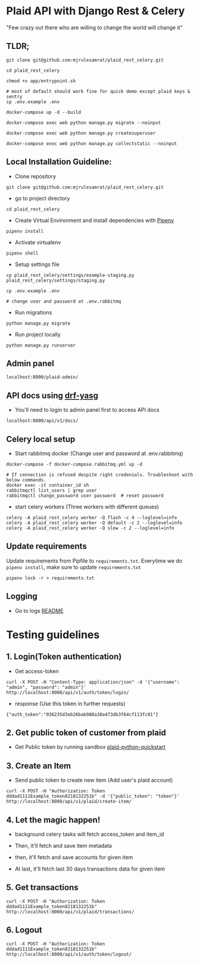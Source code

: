 # Plaid API with Django Rest & Celery

"Few crazy out there who are willing to change the world will change it"

## TLDR;

```
git clone git@github.com:mjrulesamrat/plaid_rest_celery.git

cd plaid_rest_celery

chmod +x app/entrypoint.sh

# most of default should work fine for quick demo except plaid keys & sentry
cp .env.example .env

docker-compose up -d --build

docker-compose exec web python manage.py migrate --noinput

docker-compose exec web python manage.py createsuperuser

docker-compose exec web python manage.py collectstatic --noinput
```

## Local Installation Guideline:

- Clone repository

```
git clone git@github.com:mjrulesamrat/plaid_rest_celery.git
```

- go to project directory

```
cd plaid_rest_celery
```

- Create Virtual Environment and install dependencies with [Pipenv](https://pipenv-fork.readthedocs.io/en/latest/install.html#installing-pipenv)

```
pipenv install
```

- Activate virtualenv

```
pipenv shell
```

- Setup settings file

```
cp plaid_rest_celery/settings/example-staging.py plaid_rest_celery/settings/staging.py

cp .env.example .env

# change user and password at .env.rabbitmq
```

- Run migrations

```
python manage.py migrate
```

- Run project locally

```
python manage.py runserver
```

## Admin panel

```
localhost:8000/plaid-admin/
```

## API docs using [drf-yasg](https://drf-yasg.readthedocs.io/en/latest/readme.html)

- You'll need to login to admin panel first to access API docs
```
localhost:8000/api/v1/docs/
```

## Celery local setup

- Start rabbitmq docker (Change user and password at .env.rabbitmq)

```
docker-compose -f docker-compose.rabbitmq.yml up -d

# If connection is refused despite right credenials. Troubleshoot with below commands.
docker exec -it container_id sh
rabbitmqctl list_users | grep user
rabbitmqctl change_password user password  # reset password
```

- start celery workers (Three workers with different queues)

```
celery -A plaid_rest_celery worker -Q flash -c 4 --loglevel=info
celery -A plaid_rest_celery worker -Q default -c 2 --loglevel=info
celery -A plaid_rest_celery worker -Q slow -c 2 --loglevel=info
```

## Update requirements

Update requirements from Pipfile to `requirements.txt`. Everytime we do `pipenv install`, make sure to update `requirements.txt`

    pipenv lock -r > requirements.txt

## Logging

- Go to logs [README](logs/README.md)

# Testing guidelines

## 1. Login(Token authentication)

* Get access-token
```
curl -X POST -H "Content-Type: application/json" -d '{"username": "admin", "password": "admin"}' http://localhost:8000/api/v1/auth/token/login/
```

* response (Use this token in further requests)

```
{"auth_token":"036235d3eb26bab988a38e473db3f64cf113fc01"}
```

## 2. Get public token of customer from plaid

* Get Public token by running sandbox [plaid-python-quickstart](https://github.com/plaid/quickstart/tree/master/python)

## 3. Create an Item

* Send public token to create new item (Add user's plaid account)

```
curl -X POST -H "Authorization: Token dddad1111Example_token8218132251b" -d '{"public_token": "token"}' http://localhost:8000/api/v1/plaid/create-item/
```

## 4. Let the magic happen!

* background celery tasks will fetch access_token and item_id

* Then, it'll fetch and save item metadata

* then, it'll fetch and save accounts for given item

* At last, it'll fetch last 30 days transactions data for given item

## 5. Get transactions

```
curl -X POST -H "Authorization: Token dddad1111Example_token8218132251b" http://localhost:8000/api/v1/plaid/transactions/
```

## 6. Logout
```
curl -X POST -H "Authorization: Token dddad1111Example_token8218132251b" http://localhost:8000/api/v1/auth/token/logout/

```
